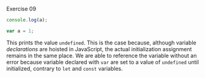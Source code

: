  Exercise 09

```js
console.log(a);

var a = 1;
```

This prints the value `undefined`. This is the case because, although variable _declarations_ are hoisted in JavaScript, the actual initialization assignment remains in the same place. We are able to reference the variable without an error because variable declared with `var` are set to a value of `undefined` until initialized, contrary to `let` and `const` variables.
